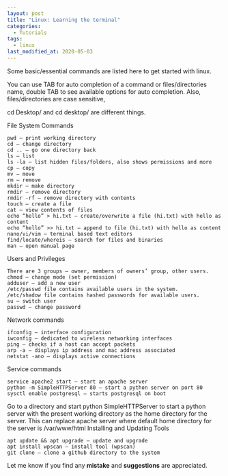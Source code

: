 ```yaml
---
layout: post
title: "Linux: Learning the terminal"
categories:
  - Tutorials
tags:
  - linux
last_modified_at: 2020-05-03
---
```


Some basic/essential commands are listed here to get started with linux.

You can use TAB for auto completion of a command or files/directories name, double TAB to see available options for auto completion. Also, files/directories are case sensitive,

cd Desktop/ and cd desktop/ are different things.

File System Commands

    pwd — print working directory
    cd — change directory
    cd .. — go one directory back
    ls — list
    ls -la — list hidden files/folders, also shows permissions and more
    cp — copy
    mv — move
    rm — remove
    mkdir — make directory
    rmdir — remove directory
    rmdir -rf — remove directory with contents
    touch — create a file
    cat — view contents of files
    echo “hello” > hi.txt — create/overwrite a file (hi.txt) with hello as content
    echo “hello” >> hi.txt — append to file (hi.txt) with hello as content
    nano/vi/vim — terminal based text editors
    find/locate/whereis — search for files and binaries
    man — open manual page

Users and Privileges

    There are 3 groups — owner, members of owners’ group, other users.
    chmod — change mode (set permission)
    adduser — add a new user
    /etc/passwd file contains available users in the system.
    /etc/shadow file contains hashed passwords for available users.
    su — switch user
    passwd — change password

Network commands

    ifconfig — interface configuration
    iwconfig — dedicated to wireless networking interfaces
    ping — checks if a host can accept packets
    arp -a — displays ip address and mac address associated
    netstat -ano — displays active connections

Service commands

    service apache2 start — start an apache server
    python -m SimpleHTTPServer 80 — start a python server on port 80
    sysctl enable postgresql — starts postgresql on boot

Go to a directory and start python SimpleHTTPServer to start a python server with the present working directory as the home directory for the server. This can replace apache server where default home directory for the server is /var/www/html
Installing and Updating Tools

    apt update && apt upgrade — update and upgrade
    apt install wpscan — install tool (wpscan)
    git clone — clone a github directory to the system

Let me know if you find any **mistake** and **suggestions** are appreciated.
